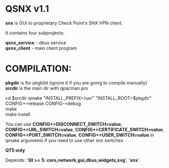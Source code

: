 # QSNX v1.1
**snx** is GUI to proprietary Check Point's SNX VPN client.  

It contains four subprojects:  

**qsnx_service** - dbus service  
**qsnx_client**  - main client program  

# COMPILATION:

**pkgdir** is for pkgbild (ignore it if you are going to compile manually)  
**srcdir** is the main dir with qpacman.pro  

cd $srcdir  
qmake "INSTALL_PREFIX=/usr" "INSTALL_ROOT=$pkgdir" CONFIG+=release CONFIG-=debug  
make  
make install  

You can use **CONFIG+=DISCONNECT_SWITCH=value**, **CONFIG+=URL_SWITCH=value**, **CONFIG+=CERTIFICATE_SWITCH=value**, **CONFIG+=PORT_SWITCH=value**, **CONFIG+=USER_SWITCH=value** in qmake arguments if you need to use other snx switches  


**QT5 only**  

Depends: '**Qt >= 5: core,network,gui,dbus,widgets,svg**', '**snx**'. 
  

